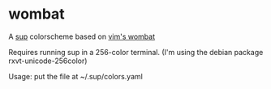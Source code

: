 wombat
======

A [sup](http://supmua.org/) colorscheme based on [vim's
wombat](http://dengmao.wordpress.com/2007/01/22/vim-color-scheme-wombat/)

Requires running sup in a 256-color terminal.
(I'm using the debian package rxvt-unicode-256color)

Usage: put the file at ~/.sup/colors.yaml

